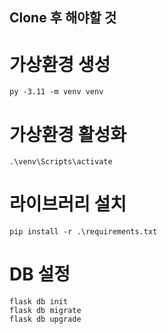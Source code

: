 ## Clone 후 해야할 것
# 가상환경 생성
```
py -3.11 -m venv venv
```
# 가상환경 활성화
```
.\venv\Scripts\activate
```
# 라이브러리 설치
```
pip install -r .\requirements.txt
```
# DB 설정
```
flask db init
flask db migrate
flask db upgrade
```
